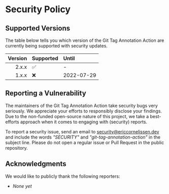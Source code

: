 # Security Policy

## Supported Versions

The table below tells you which version of the Git Tag Annotation Action are
currently being supported with security updates.

| Version | Supported          | Until      |
| ------: | :----------------- | :--------- |
|   2.x.x | :white_check_mark: | -          |
|   1.x.x | :x:                | 2022-07-29 |

## Reporting a Vulnerability

The maintainers of the Git Tag Annotation Action take security bugs very
seriously. We appreciate your efforts to responsibly disclose your findings. Due
to the non-funded open-source nature of this project, we take a best-efforts
approach when it comes to engaging with (security) reports.

To report a security issue, send an email to [security@ericcornelissen.dev] and
include the words _"SECURITY"_ and _"git-tag-annotation-action"_ in the subject
line. Please do not open a regular issue or Pull Request in the public
repository.

## Acknowledgments

We would like to publicly thank the following reporters:

- _None yet_

[security@ericcornelissen.dev]: mailto:security@ericcornelissen.dev?subject=SECURITY%20%28git-tag-annotation-action%29
